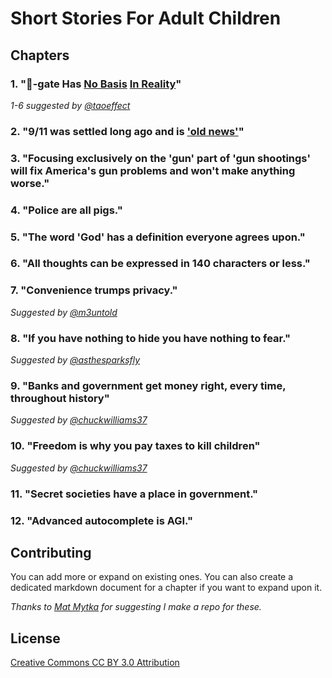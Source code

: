 # Short Stories For Adult Children

## Chapters

### 1. "🍕-gate Has [No Basis](https://www.youtube.com/watch?v=yP1MtaSIePk) [In Reality](https://www.thedailybeast.com/the-billionaire-pedophile-who-could-bring-down-donald-trump-and-hillary-clinton)"

*1-6 suggested by [@taoeffect](https://twitter.com/taoeffect/status/929158802804416512)*

### 2. "9/11 was settled long ago and is ['old news'](https://twitter.com/AE911Truth/status/906640874737561600)"

### 3. "Focusing exclusively on the 'gun' part of 'gun shootings' will fix America's gun problems and won't make anything worse."

### 4. "Police are all pigs."

### 5. "The word 'God' has a definition everyone agrees upon."

### 6. "All thoughts can be expressed in 140 characters or less."

### 7. "Convenience trumps privacy."

*Suggested by [@m3untold](https://twitter.com/m3untold/status/929177074539012097)*

### 8. "If you have nothing to hide you have nothing to fear."

*Suggested by [@asthesparksfly](https://twitter.com/asthesparksfly/status/929183608094330880)*

### 9. "Banks and government get money right, every time, throughout history"

*Suggested by [@chuckwilliams37](https://twitter.com/chuckwilliams37/status/929187812418650112)*

### 10. "Freedom is why you pay taxes to kill children"

*Suggested by [@chuckwilliams37](https://twitter.com/chuckwilliams37/status/929187812418650112)*

### 11. "Secret societies have a place in government."

### 12. "Advanced autocomplete is AGI."

## Contributing

You can add more or expand on existing ones. You can also create a dedicated markdown document for a chapter if you want to expand upon it.

*Thanks to [Mat Mytka‏](https://twitter.com/m3untold/status/929177537573351424) for suggesting I make a repo for these.*

## License

[Creative Commons CC BY 3.0 Attribution](https://creativecommons.org/licenses/by/3.0/us/)
